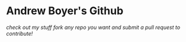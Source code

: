 # Andrew Boyer's Github
*check out my stuff*
*fork any repo you want  and submit a pull request to contribute!*
